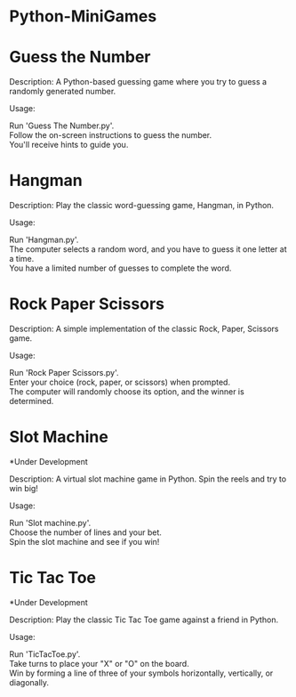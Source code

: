 # Python-MiniGames

# Guess the Number

Description: A Python-based guessing game where you try to guess a randomly generated number.

Usage:

Run 'Guess The Number.py'. <br>
Follow the on-screen instructions to guess the number. <br>
You'll receive hints to guide you.

# Hangman

Description: Play the classic word-guessing game, Hangman, in Python.

Usage:

Run 'Hangman.py'. <br>
The computer selects a random word, and you have to guess it one letter at a time. <br>
You have a limited number of guesses to complete the word.

# Rock Paper Scissors

Description: A simple implementation of the classic Rock, Paper, Scissors game.

Usage:

Run 'Rock Paper Scissors.py'. <br>
Enter your choice (rock, paper, or scissors) when prompted. <br>
The computer will randomly choose its option, and the winner is determined. 

# Slot Machine
*Under Development

Description: A virtual slot machine game in Python. Spin the reels and try to win big!

Usage:

Run 'Slot machine.py'. <br>
Choose the number of lines and your bet. <br>
Spin the slot machine and see if you win!

# Tic Tac Toe
*Under Development

Description: Play the classic Tic Tac Toe game against a friend in Python.

Usage:

Run 'TicTacToe.py'. <br>
Take turns to place your "X" or "O" on the board. <br>
 Win by forming a line of three of your symbols horizontally, vertically, or diagonally.
